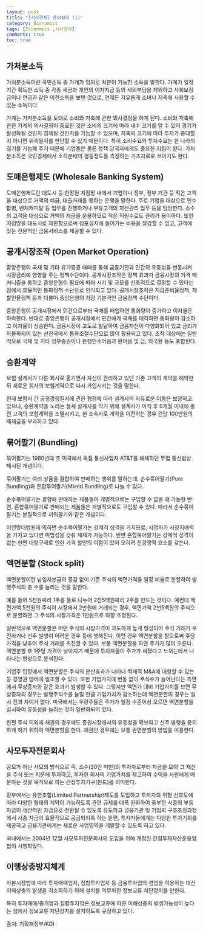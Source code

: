 ```yaml
---
layout: post
title: "[시사경제] 용어정리 (1)"
category: Economics
tags: [Economics ,시사경제]
comments: true
toc: true
---
```

## 가처분소득

가처분소득이란 국민소득 중 가계가 임의로 처분이 가능한 소득을 말한다. 가계가 일정기간 획득한 소득 중 각종 세금과 개인의 이자지급 등의 세외부담을 제외하고 사회보장금이나 연금과 같은 이전소득을 보탠 것으로, 언제든 자유롭게 소비나 저축에 사용할 수 있는 소득이다. 

가계는 가처분소득을 토대로 소비와 저축에 관한 의사결정을 하게 된다. 소비와 저축에 관한 가계의 의사결정이 중요한 것은 소비의 크기에 따라 내수 크기를 알 수 있어 경기가 활성화될 것인지 침체될 것인지를 가늠할 수 있으며, 저축의 크기에 따라 투자가 증대할지 아니면 위축될지를 판단할 수 있기 때문이다. 특히 소비수요와 투자수요는 한 나라의 경기를 가늠해 주기 때문에 기업들은 물론 정책 당국자에게도 중요한 지침이 된다. 가처분소득은 국민경제에서 소득분배의 평등정도를 측정하는 기초자료로 쓰이기도 한다.

## 도매은행제도 (Wholesale Banking System)

도매은행제도란 대도시 등 한정된 지점망 내에서 기업이나 정부, 정부 기관 등 적은 고객을 대상으로 거액의 예금, 대출거래를 행하는 은행을 말한다. 주로 기업을 대상으로 인수합병, 벤처캐피탈 등 업무를 진행하거나 부유고객의 자산관리 업무 등을 담당한다. 소수의 고객을 대상으로 거액의 자금을 운용하므로 적은 직원수로도 관리가 용이하다. 또한 지점망을 대도시로 제한함으로써 점포유지에 들어가는 비용을 절감할 수 있고, 고객에 맞는 전문적인 금융서비스를 제공할 수 있다.

## 공개시장조작 (Open Market Operation)

중앙은행이 국채 및 기타 유가증권 매매를 통해 금융기관과 민간의 유동성을 변동시켜 시장금리에 영향을 주는 정책수단이다. 공개시장조작은 정책 효과가 금융시장의 가격 매커니즘을 통하고 중앙은행이 필요에 따라 시기 및 규모를 신축적으로 결정할 수 있다는 점에서 효율적인 통화정책 수단으로 인식되고 있다. 공개시장조작은 지급준비율정책, 재할인율정책 등과 더불어 중앙은행의 가장 기본적인 금융정책 수단이다. 

중앙은행이 공개시장에서 민간으로부터 국채를 매입하면 통화량이 증가하고 이자율은 하락한다. 반대로 중앙은행이 공개시장에서 민간에게 국채를 매각하면 통화량이 감소하고 이자율이 상승한다. 금융시장이 고도로 발달하여 금융자산이 다양화되어 있고 금리가 자율화되어 있는 선진국에서 통화조절수단으로 많이 활용되고 있다. 조작 대상에는 일반적으로 국채 및 기타 정부증권이나 은행인수어음과 환어음 및 금, 외국환 등도 포함된다.

## 승환계약

보험 설계사가 다른 회사로 옮기면서 자신이 관리하고 있던 기존 고객의 계약을 해약한 뒤 새로운 회사의 보험계약으로 다시 가입시키는 것을 말한다.

현재 보험사 간 공정경쟁질서에 관한 협정에 따라 설계사의 자유로운 이동은 보장하고 있으나, 승환계약을 노리는 철새 설계사를 막기 위해 설계사가 이직 후 6개월 이내에 종전 고객의 보험계약을 소멸시키고, 현 소속사로 계약을 이전하는 경우 건당 100만원의 제재금을 부과하고 있다.

## 묶어팔기 (Bundling)

묶어팔기는 1980년대 초 미국에서 독점 통신사업자 AT&T를 해체하던 무렵 통신법상 제시된 개념이다.

묶어팔기는 여러 상품을 결합하여 판매하는 행위를 말하는데, 순수묶어팔기(Pure Bundling)와 혼합묶어팔기(Mixed Bundling)로 나눌 수 있다.

순수묶어팔기는 결합해 판매하는 제품들이 개별적으로는 구입할 수 없을 때 가능한 반면, 혼합묶어팔기로 판매되는 제품들은 개별적으로도 구입할 수 있다. 따라서 순수묶어팔기는 본질적으로 끼워팔기와 같은 개념이다. 

미연방대법원에 의하면 순수묶어팔기는 강제적 성격을 가지므로, 사업자가 시장지배력을 가지고 있다면 위법성을 갖춰 제재가 가능하다. 반면 혼합묶어팔기는 강제적 성격이 없는 한편 대량구매로 인한 가격 할인의 이점이 있어 오히려 친경쟁적 요소를 갖는다.

## 액면분할 (Stock split)

액면분할이란 납입자본금의 증감 없이 기존 주식의 액면가격을 일정 비율로 분할하여 발행주식의 총 수를 늘리는 것을 말한다.

예를 들어 5천원짜리 1주를 둘로 나누어 2천5백원짜리 2주를 만드는 것이다. 예컨대 액면가액 5천원의 주식이 시장에서 2만원에 거래되는 경우, 액면가액 2천5백원의 주식으로 분할하면 그 주식의 시장가격은 1만원으로 하향 조정된다. 

일반적으로 액면분할은 어떤 주식의 시장가격이 과도하게 높게 형성되어 주식 거래가 부진하거나 신주 발행이 어려운 경우 등에 행해진다. 이런 경우 액면분할을 함으로써 주당 가격을 낮추어 주식 거래를 촉진할 수 있다. 보통 액면분할을 하면 주가가 많이 오른다. 액면분할 후 1주당 가격이 낮아지기 때문에 투자자들이 주가가 싸졌다고 느끼는데서 나타나는 현상으로 분석된다. 

기업주 입장에서 액면분할은 주식의 분산효과가 나타나 적재적 M&A에 대항할 수 있는 등 경영권 방어에 일조할 수 있다. 또한 기업가치에 변동 없이 주식수가 늘어난다는 측면에서 무상증자와 같은 효과가 발생할 수 있다. 그렇지만 액면가 대비 기업가치를 보면 무상증자의 경우는 발행주식수를 늘릴 만큼 기업가치가 감소하는데 액면분할의 경우는 실시 전과 차이가 없다. 미국에서는 우량주들은 주가가 일정 수준이상 오르면 액면분할을 실시하여 유동성을 늘리는 것이 일반화되어 있다.

한편 주식 이외에 채권의 경우에도 증권시장에서의 유동성을 확보하고 신주 발행을 용이하게 하기 위하여 액면분할을 한다. 채권인 경우에는 보통 권면분할의 방법을 이용한다.

## 사모투자전문회사

공모가 아닌 사모의 방식으로 즉, 소수(30인 미만)의 투자자로부터 자금을 모아 그 재산을 주식 또는 지분에 투자하고, 투자한 회사의 기업가치를 제고하여 수익을 사원에게 배분하는 것을 목적으로 하는 간접투자기구(펀드)를 의미한다.

정부에서는 유한조합(Limited Partnership)제도를 도입하고 투자자의 위험 선호도에 따라 다양한 형태의 계약이 가능하도록 관련 규제를 대폭 완화하여 풍부한 시중의 부동자금이 생산적인 자금으로 전환될 수 있도록 유도하고 금융기관 및 기업의 구조조정과정에서 시중 자금이 효율적으로 공급되되록 하는 한편, 투자자들에게는 다양한 투자기회를 제공하고 금융기관에게는 새로운 사업영역을 개발할 수 있도록 하고 있다.

국내에서는 2004년 12월 사모투자전문회사의 도입을 위해 개정된 간접투자자산운용업법이 시행되었다.

## 이행상충방지체계

자본시장법에 따라 투자매매업자, 집합투자업자 등 금융투자업의 겸업을 허용하는 대신 이해상충의 발생을 최소화하기 위해 설치를 의무화한 정보교류 차단장치를 만한다. 

특히 투자매매/중개업과 집합투자업은 정보교류에 따른 이해상충의 발생가능성이 높다는 점에서 정보교류 차단장치를 설치하도록 규정하고 있다.

출처: 기획재정부/KDI
